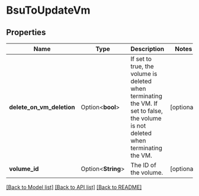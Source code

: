 # BsuToUpdateVm

## Properties

Name | Type | Description | Notes
------------ | ------------- | ------------- | -------------
**delete_on_vm_deletion** | Option<**bool**> | If set to true, the volume is deleted when terminating the VM. If set to false, the volume is not deleted when terminating the VM. | [optional]
**volume_id** | Option<**String**> | The ID of the volume. | [optional]

[[Back to Model list]](../README.md#documentation-for-models) [[Back to API list]](../README.md#documentation-for-api-endpoints) [[Back to README]](../README.md)


